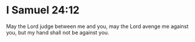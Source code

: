# I Samuel 24:12

May the Lord judge between me and you, may the Lord avenge me against you, but my hand shall not be against you.
